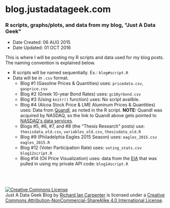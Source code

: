 # blog.justadatageek.com 
### R scripts, graphs/plots, and data from my blog, "Just A Data Geek"

* Date Created: 06 AUG 2015
* Date Updated: 01 OCT 2016

This is where I will be posting my R scripts and data used for my blog posts.  The naming convention is explained below.

* R scripts will be named sequentially.  Ex.: `blog#script.R`
* Data will be in `.csv` format.
     * Blog #1 (Gasoline Prices & Quantities) uses:
            `pricedata.csv`,
            `gasprice.csv`
     * Blog #2 (Greek 10-year Bond Rates) uses:
            `gc10yrbond.csv`
     * Blog #3 (Using `knitr()` function) uses:
            No script availble.
     * Blog #4 (Alcoa Stock Price & LME Aluminum Prices & Quantities) uses:
            Data from [Quandl](https://www.quandl.com), as noted in the R script.
            **NOTE:** Quandl was acquired by NASDAQ, so the link to Quandl above gets pointed to [NASDAQ's data services](https://data.nasdaq.com/institutional-investors).
     * Blogs #5, #6, #7, and #8 (the "Thesis Research" posts) use:
            `thesisdata_old.csv`,
            `variables_old.csv`,
            `thesisdata_old.R`
     * Blog #9 (Philadelphia Eagles 2015 Season) uses:
            `eagles_2015.csv`
            `eagles_2015.R`
     * Blog #12 (Voter Participation Rate) uses:
            `voting_stats.csv`
            `blog12script.R`
     * Blog #14 (Oil Price Visualization) uses:
      		data from the [EIA](https://www.eia.gov) that was pulled in using my private API code:
      		`blog14script.R`
<br>
<br>
<br>
<a rel="license" href="http://creativecommons.org/licenses/by-nc-sa/4.0/"><img alt="Creative Commons License" style="border-width:0" src="https://i.creativecommons.org/l/by-nc-sa/4.0/88x31.png" /></a><br /><span xmlns:dct="http://purl.org/dc/terms/" property="dct:title">Just A Data Geek Blog</span> by <a xmlns:cc="http://creativecommons.org/ns#" href="http://justadatageek.blogspot.com/" property="cc:attributionName" rel="cc:attributionURL">Richard Ian Carpenter</a> is licensed under a <a rel="license" href="http://creativecommons.org/licenses/by-nc-sa/4.0/">Creative Commons Attribution-NonCommercial-ShareAlike 4.0 International License</a>.
